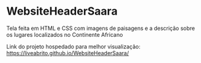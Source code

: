# WebsiteHeaderSaara
Tela feita em HTML e CSS com imagens de paisagens e a descrição sobre os lugares localizados no Continente Africano

Link do projeto hospedado para melhor visualização: https://liveabrito.github.io/WebsiteHeaderSaara/
